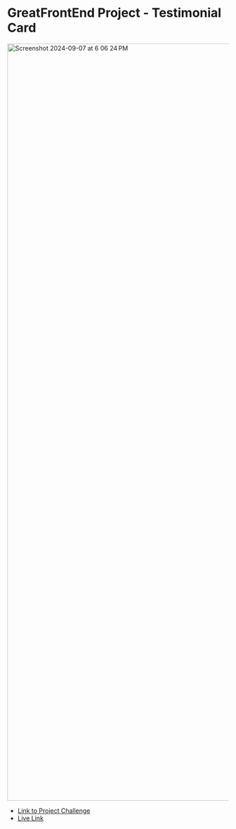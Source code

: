 <!-- Use Ctrl/Cmd + Shift + V in VS Code to preview this Markdown file. -->

# GreatFrontEnd Project - Testimonial Card

<img width="1726" alt="Screenshot 2024-09-07 at 6 06 24 PM" src="https://github.com/user-attachments/assets/6895af54-2215-480a-a7ab-a1731a414788">

- [Link to Project Challenge](https://www.greatfrontend.com/projects/challenges/testimonial-card)
- [Live Link](https://gfe-tc.netlify.app/)
